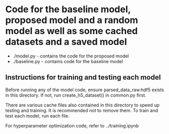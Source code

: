 # Code for the baseline model, proposed model and a random model as well as some cached datasets and a saved model
- ./model.py - contains the code for the proposed model
- ./baseline.py - contains code for the baseline model

## Instructions for training and testing each model
Before running any of the model code, ensure parsed_data_raw.hdf5 exists in this directory. If not, run create_h5_dataset() in common.py first.

There are various cache files also contained in this directory to speed up testing and training. It is recommended not to remove them.
To train and test each model, run each file.

For hyperparameter optimization code, refer to ../training.ipynb